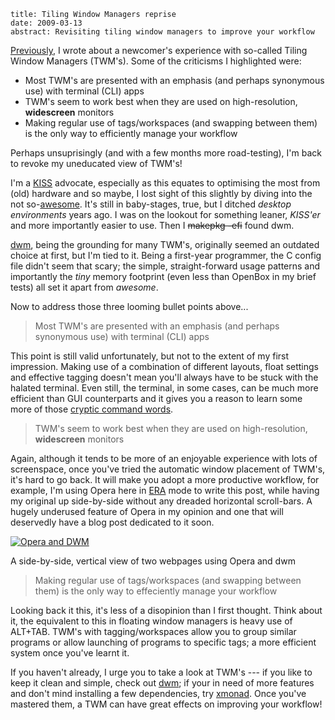 ```metadata
title: Tiling Window Managers reprise
date: 2009-03-13
abstract: Revisiting tiling window managers to improve your workflow
```

[Previously][], I wrote about a newcomer's experience with so-called Tiling
Window Managers (TWM's). Some of the criticisms I highlighted were:

* Most TWM's are presented with an emphasis (and perhaps  synonymous use) with
  terminal (CLI) apps
* TWM's seem to work best when they are used on high-resolution, **widescreen**
  monitors
* Making regular use of tags/workspaces (and swapping between them) is the only
  way to efficiently manage your workflow

Perhaps unsuprisingly (and with a few months more road-testing), I'm back to
revoke my uneducated view of TWM's!

I'm a [KISS][] advocate, especially as this equates to optimising the most from
(old) hardware and so maybe, I lost sight of this slightly by diving into the
not so-[awesome][]. It's still in baby-stages, true, but I ditched *desktop
environments* years ago. I was on the lookout for something leaner, *KISS'er*
and more importantly easier to use. Then I <span style="text-decoration:
line-through;">makepkg -efi</span> found dwm.

[dwm][], being the grounding for many TWM's, originally seemed an outdated
choice at first, but I'm tied to it. Being a first-year programmer, the C config
file didn't seem that scary; the simple, straight-forward usage patterns and
importantly the *tiny* memory footprint (even less than OpenBox in my brief
tests) all set it apart from *awesome*.

Now to address those three looming bullet points above...

> Most TWM's are presented with an emphasis (and perhaps  synonymous use) with
> terminal (CLI) apps

This point is still valid unfortunately, but not to the extent of my first
impression. Making use of a combination of different layouts, float settings and
effective tagging doesn't mean you'll always have to be stuck with the halated
terminal. Even still, the terminal, in some cases, can be much more efficient
than GUI counterparts and it gives you a reason to learn some more of those
[cryptic command words][cli].

> TWM's seem to work best when they are used on high-resolution, **widescreen**
> monitors

Again, although it tends to be more of an enjoyable experience with lots of
screenspace, once you've tried the automatic window placement of TWM's, it's
hard to go back. It will make you adopt a more productive workflow, for example,
I'm using Opera here in [ERA][] mode to write this post, while having my
original up side-by-side without any dreaded horizontal scroll-bars. A hugely
underused feature of Opera in my opinion and one that will deservedly have a
blog post dedicated to it soon.

[![Opera and DWM][opth]][op]

A side-by-side, vertical view of two webpages using Opera and dwm

> Making regular use of tags/workspaces (and swapping between them) is the only
> way to effeciently manage your workflow

Looking back it this, it's less of a disopinion than I first thought. Think
about it, the equivalent to this in floating window managers is heavy use of
ALT+TAB. TWM's with tagging/workspaces allow you to group similar programs or
allow launching of programs to specific tags; a more efficient system once
you've learnt it.

If you haven't already, I urge you to take a look at TWM's --- if you like to keep
it clean and simple, check out [dwm][]; if your in need of more features and
don't mind installing a few dependencies, try [xmonad][]. Once you've mastered
them, a TWM can have great effects on improving your workflow!

  [KISS]: http://en.wikipedia.org/wiki/KISS_principle "Wikipedia entry on the KISS principle"
  [dwm]: http://en.wikipedia.org/wiki/Dwm "Wikipedia entry on dwm"
  [xmonad]: http://en.wikipedia.org/wiki/Xmonad "Wikipedia entry on xmonad"
  [ERA]: http://www.opera.com/press/releases/2004/11/23/ "Information on Opera's ERA mode"
  [cli]: http://abubalay.com/tutorials/linuxcli
  [awesome]: http://awesome.naquadah.org/ "Awesome tiling window manager homepage"
  [op]: /assets/img/2009-03-13-123531.png
  [opth]: /assets/img/th/2009-03-13-123531.png
  [previously]: /tiling-window-managers
